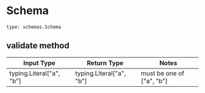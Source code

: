 # Schema
```
type: schemas.Schema
```

## validate method
Input Type | Return Type | Notes
------------ | ------------- | -------------
typing.Literal["a", "b"] | typing.Literal["a", "b"] | must be one of ["a", "b"]
